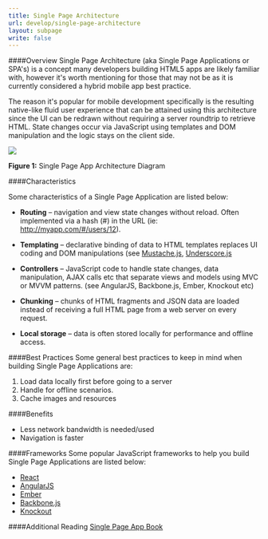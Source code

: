 ```yaml
---
title: Single Page Architecture
url: develop/single-page-architecture
layout: subpage
write: false
---
```


####Overview
Single Page Architecture (aka Single Page Applications or SPA's) is a concept many developers building HTML5 apps are likely familiar with, however it's worth mentioning for those that may not be as it is currently
 considered a hybrid mobile app best practice.

The reason it's popular for mobile development specifically is the resulting native-like fluid user experience that can be attained using this architecture since the 
UI can be redrawn without requiring a server roundtrip to retrieve HTML. State changes occur via JavaScript using templates and DOM manipulation and the logic stays on the client side.

![](/images/spa.png)

**Figure 1:** Single Page App Architecture Diagram


####Characteristics

Some characteristics of a Single Page Application are listed below: 

+ **Routing** – navigation and view state changes without reload. Often implemented via a hash (#) in the URL (ie: http://myapp.com/#/users/12). 

+ **Templating** – declarative binding of data to HTML templates replaces UI coding and DOM manipulations (see [Mustache.js](http://mustache.github.io/), [Underscore.js](http://underscorejs.org)

+ **Controllers** – JavaScript code to handle state changes, data manipulation, AJAX calls etc that separate views and models using MVC or MVVM patterns. (see AngularJS, Backbone.js, Ember, Knockout etc)

+ **Chunking** – chunks of HTML fragments and JSON data are loaded instead of receiving a full HTML page from a web server on every request. 

+ **Local storage** – data is often stored locally for performance and offline access.


####Best Practices
Some general best practices to keep in mind when building Single Page Applications are:

1. Load data locally first before going to a server
2. Handle for offline scenarios.
3. Cache images and resources

####Benefits
+ Less network bandwidth is needed/used
+ Navigation is faster

####Frameworks
Some popular JavaScript frameworks to help you build Single Page Applications are listed below:
+ [React](https://facebook.github.io/react/)
+ [AngularJS](http://angularjs.org) 
+ [Ember](http://emberjs.com)
+ [Backbone.js](http://backbonejs.org)
+ [Knockout](http://knockoutjs.com) 

####Additional Reading
[Single Page App Book](http://singlepageappbook.com/)

